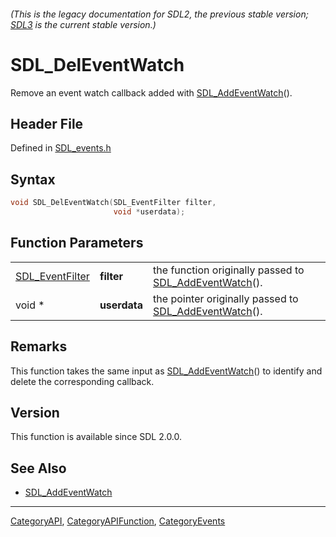 ###### (This is the legacy documentation for SDL2, the previous stable version; [SDL3](https://wiki.libsdl.org/SDL3/) is the current stable version.)
# SDL_DelEventWatch

Remove an event watch callback added with [SDL_AddEventWatch](SDL_AddEventWatch)().

## Header File

Defined in [SDL_events.h](https://github.com/libsdl-org/SDL/blob/SDL2/include/SDL_events.h)

## Syntax

```c
void SDL_DelEventWatch(SDL_EventFilter filter,
                       void *userdata);
```

## Function Parameters

|                                    |              |                                                                             |
| ---------------------------------- | ------------ | --------------------------------------------------------------------------- |
| [SDL_EventFilter](SDL_EventFilter) | **filter**   | the function originally passed to [SDL_AddEventWatch](SDL_AddEventWatch)(). |
| void *                             | **userdata** | the pointer originally passed to [SDL_AddEventWatch](SDL_AddEventWatch)().  |

## Remarks

This function takes the same input as
[SDL_AddEventWatch](SDL_AddEventWatch)() to identify and delete the
corresponding callback.

## Version

This function is available since SDL 2.0.0.

## See Also

- [SDL_AddEventWatch](SDL_AddEventWatch)

----
[CategoryAPI](CategoryAPI), [CategoryAPIFunction](CategoryAPIFunction), [CategoryEvents](CategoryEvents)

